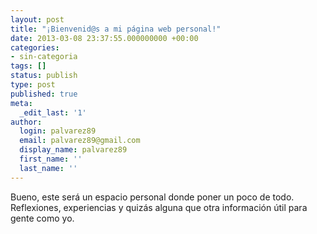 ```yaml
---
layout: post
title: "¡Bienvenid@s a mi página web personal!"
date: 2013-03-08 23:37:55.000000000 +00:00
categories:
- sin-categoria
tags: []
status: publish
type: post
published: true
meta:
  _edit_last: '1'
author:
  login: palvarez89
  email: palvarez89@gmail.com
  display_name: palvarez89
  first_name: ''
  last_name: ''
---
```

Bueno, este será un espacio personal donde poner un poco de todo. Reflexiones,
experiencias y quizás alguna que otra información útil para gente como yo.
